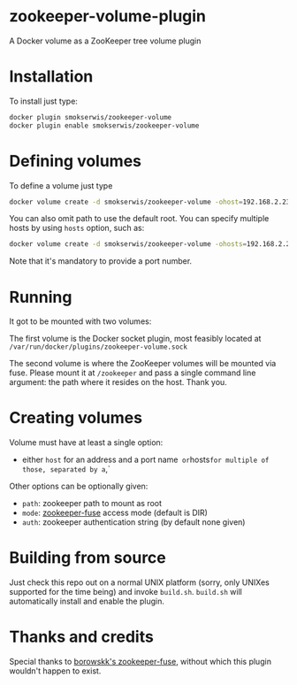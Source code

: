 # zookeeper-volume-plugin
A Docker volume as a ZooKeeper tree volume plugin

# Installation

To install just type:

```bash
docker plugin smokserwis/zookeeper-volume
docker plugin enable smokserwis/zookeeper-volume
```

# Defining volumes

To define a volume just type

```bash
docker volume create -d smokserwis/zookeeper-volume -ohost=192.168.2.237 -opath=/zk-child zookeeper
```

You can also omit path to use the default root.
You can specify multiple hosts by using `hosts` option, such as:

```bash
docker volume create -d smokserwis/zookeeper-volume -ohosts=192.168.2.237:2181,192.168.2.238:2000 zookeeper
```

Note that it's mandatory to provide a port number.

# Running

It got to be mounted with two volumes:

The first volume is the Docker socket plugin, most feasibly
located at `/var/run/docker/plugins/zookeeper-volume.sock`

The second volume is where the ZooKeeper volumes will be mounted via fuse.
Please mount it at `/zookeeper` and pass a single command line argument:
the path where it resides on the host. Thank you.

# Creating volumes

Volume must have at least a single option:

* either `host` for an address and a port name` 
  or `hosts` for multiple of those, separated by a `,`

Other options can be optionally given:

* `path`: zookeeper path to mount as root
* `mode`: [zookeeper-fuse](https://github.com/borowskk/zookeeper-fuse/blob/master/README) access mode 
    (default is DIR)
* `auth`: zookeeper authentication string (by default none given)

# Building from source

Just check this repo out on a normal UNIX platform (sorry, only UNIXes supported for the time being)
and invoke `build.sh`.
`build.sh` will automatically install and enable the plugin.

# Thanks and credits

Special thanks to [borowskk's zookeeper-fuse](https://github.com/borowskk/zookeeper-fuse.git), 
without which this plugin wouldn't happen to exist.
